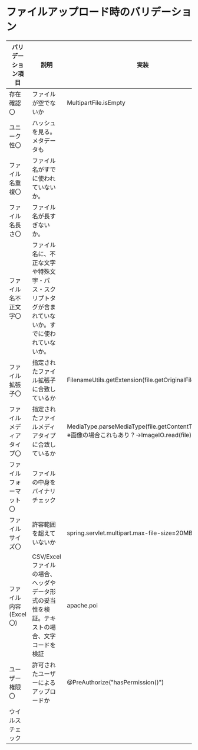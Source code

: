 # ファイルアップロード時のバリデーション

| バリデーション項目      | 説明                                                 | 実装                                                                                  |
|----------------|----------------------------------------------------|-------------------------------------------------------------------------------------|
| 存在確認〇          | ファイルが空でないか                                         | MultipartFile.isEmpty                                                               |
| ユニーク性〇         | ハッシュを見る。メタデータも                                     |                                                                                     |
| ファイル名重複〇       | ファイル名がすでに使われていないか。                                 |                                                                                     |
| ファイル名長さ〇       | ファイル名が長すぎないか。                                      |                                                                                     |
| ファイル名不正文字〇     | ファイル名に、不正な文字や特殊文字・パス・スクリプトタグが含まれていないか。すでに使われていないか。 |                                                                                     |
| ファイル拡張子〇       | 指定されたファイル拡張子に合致しているか                               | FilenameUtils.getExtension(file.getOriginalFilename());                             |
| ファイルメディアタイプ〇   | 指定されたファイルメディアタイプに合致しているか                           | MediaType.parseMediaType(file.getContentType();<br>※画像の場合これもあり？→ImageIO.read(file); |
| ファイルフォーマット〇    | ファイルの中身をバイナリチェック                                   |                                                                                     |
| ファイルサイズ〇       | 許容範囲を超えていないか                                       | spring.servlet.multipart.max-file-size=20MB                                         |
| ファイル内容(Excel〇) | CSV/Excelファイルの場合、ヘッダやデータ形式の妥当性を検証。テキストの場合、文字コードを検証 | apache.poi                                                                          |
| ユーザー権限〇        | 許可されたユーザーによるアップロードか                                | @PreAuthorize("hasPermission()")                                                    |
| ウイルスチェック       |                                                    |                                                                                     |
